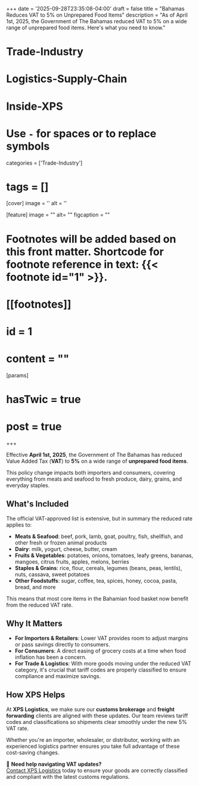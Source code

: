 +++
date = '2025-09-28T23:35:08-04:00'
draft = false
title = "Bahamas Reduces VAT to 5% on Unprepared Food Items"
description = "As of April 1st, 2025, the Government of The Bahamas reduced VAT to 5% on a wide range of unprepared food items. Here's what you need to know."

# Trade-Industry
# Logistics-Supply-Chain
# Inside-XPS

# Use `-` for spaces or to replace symbols
categories = ['Trade-Industry']
# tags = []


[cover]
  image = ''
  alt = ''


[feature]
  image = ""
  alt= ""
  figcaption = ""

# Footnotes will be added based on this front matter. Shortcode for footnote reference in text: {{< footnote id="1" >}}.

# [[footnotes]]
#   id = 1
#   content = ""


[params]
#  hasTwic = true
#  post = true

+++

Effective **April 1st, 2025**, the Government of The Bahamas has reduced Value Added Tax (**VAT**) to **5%** on a wide range of **unprepared food items**.

This policy change impacts both importers and consumers, covering everything from meats and seafood to fresh produce, dairy, grains, and everyday staples.

## What's Included

The official VAT-approved list is extensive, but in summary the reduced rate applies to:

- **Meats & Seafood**: beef, pork, lamb, goat, poultry, fish, shellfish, and other fresh or frozen animal products  
- **Dairy**: milk, yogurt, cheese, butter, cream  
- **Fruits & Vegetables**: potatoes, onions, tomatoes, leafy greens, bananas, mangoes, citrus fruits, apples, melons, berries  
- **Staples & Grains**: rice, flour, cereals, legumes (beans, peas, lentils), nuts, cassava, sweet potatoes  
- **Other Foodstuffs**: sugar, coffee, tea, spices, honey, cocoa, pasta, bread, and more  

This means that most core items in the Bahamian food basket now benefit from the reduced VAT rate.


## Why It Matters

- **For Importers & Retailers**: Lower VAT provides room to adjust margins or pass savings directly to consumers.  
- **For Consumers**: A direct easing of grocery costs at a time when food inflation has been a concern.  
- **For Trade & Logistics**: With more goods moving under the reduced VAT category, it's crucial that tariff codes are properly classified to ensure compliance and maximize savings.


## How XPS Helps

At **XPS Logistics**, we make sure our **customs brokerage** and **freight forwarding** clients are aligned with these updates. Our team reviews tariff codes and classifications so shipments clear smoothly under the new 5% VAT rate.  

Whether you're an importer, wholesaler, or distributor, working with an experienced logistics partner ensures you take full advantage of these cost-saving changes.


📌 **Need help navigating VAT updates?**  
[Contact XPS Logistics](#) today to ensure your goods are correctly classified and compliant with the latest customs regulations.
